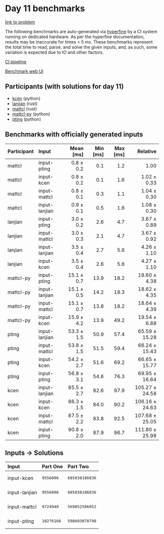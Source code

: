 # Day 11 benchmarks

[link to problem](https://adventofcode.com/2023/day/11)

The following benchmarks are auto-generated via
[hyperfine](https://github.com/sharkdp/hyperfine) by a CI system running on
dedicated hardware. As per the hyperfine documentation, results may be
inaccurate for times < 5 ms. These benchmarks represent the total time to read,
parse, and solve the given inputs, and, as such, some variation is expected due
to IO and other factors.

[CI pipeline](http://ci.papercode.net:8080/teams/main/pipelines/aoc2023)

[Benchmark web UI](https://aoc.ancalagon.black)


## Participants (with solutions for day 11)

- [kcen](https://github.com/kcen/aoc2023) (python)
- [lanjian](https://github.com/lanjian/aoc-2023) (rust)
- [mattcl](https://github.com/mattcl/aoc2023) (rust)
- [mattcl-py](https://github.com/mattcl/aoc2023-py) (python)
- [pting](https://github.com/pting/aoc2023) (python)


## Benchmarks with officially generated inputs

| Participant | Input | Mean [ms] | Min [ms] | Max [ms] | Relative |
|:---|:---|---:|---:|---:|---:|
| mattcl | input-pting | 0.8 ± 0.2 | 0.1 | 1.2 | 1.00 |
| mattcl | input-kcen | 0.8 ± 0.2 | 0.1 | 1.6 | 1.02 ± 0.33 |
| mattcl | input-mattcl | 0.8 ± 0.1 | 0.3 | 1.1 | 1.04 ± 0.30 |
| mattcl | input-lanjian | 0.9 ± 0.1 | 0.5 | 1.6 | 1.08 ± 0.30 |
| lanjian | input-pting | 3.0 ± 0.2 | 2.6 | 4.7 | 3.67 ± 0.89 |
| lanjian | input-mattcl | 3.0 ± 0.3 | 2.1 | 4.7 | 3.67 ± 0.92 |
| lanjian | input-lanjian | 3.5 ± 0.4 | 2.7 | 5.6 | 4.26 ± 1.10 |
| lanjian | input-kcen | 3.5 ± 0.4 | 2.6 | 5.6 | 4.27 ± 1.10 |
| mattcl-py | input-pting | 15.1 ± 0.7 | 13.9 | 18.2 | 18.60 ± 4.38 |
| mattcl-py | input-lanjian | 15.1 ± 0.5 | 14.2 | 18.3 | 18.62 ± 4.35 |
| mattcl-py | input-mattcl | 15.1 ± 0.7 | 13.8 | 18.2 | 18.64 ± 4.39 |
| mattcl-py | input-kcen | 15.9 ± 4.2 | 13.9 | 49.2 | 19.54 ± 6.88 |
| pting | input-lanjian | 53.3 ± 1.5 | 50.9 | 57.4 | 65.59 ± 15.28 |
| pting | input-mattcl | 53.8 ± 1.5 | 51.5 | 59.4 | 66.24 ± 15.43 |
| pting | input-kcen | 54.2 ± 2.7 | 51.6 | 69.2 | 66.65 ± 15.77 |
| pting | input-pting | 56.8 ± 3.1 | 54.6 | 76.3 | 69.95 ± 16.64 |
| kcen | input-lanjian | 85.5 ± 2.7 | 82.6 | 97.9 | 105.27 ± 24.58 |
| kcen | input-kcen | 86.3 ± 1.5 | 84.0 | 90.2 | 106.16 ± 24.63 |
| kcen | input-mattcl | 87.5 ± 2.2 | 83.8 | 92.5 | 107.68 ± 25.05 |
| kcen | input-pting | 90.8 ± 2.0 | 87.9 | 96.7 | 111.80 ± 25.98 |


## Inputs -> Solutions

| Input | Part One | Part Two |
|:---|:---|:---|
|input-kcen|<pre>9556896</pre>|<pre>685038186836</pre>|
|input-lanjian|<pre>9556896</pre>|<pre>685038186836</pre>|
|input-mattcl|<pre>9724940</pre>|<pre>569052586852</pre>|
|input-pting|<pre>10276166</pre>|<pre>598693078798</pre>|